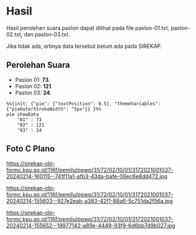 # Hasil

Hasil perolehan suara paslon dapat dilihat pada file paslon-01.txt, paslon-02.txt, dan paslon-03.txt.

Jika tidak ada, artinya data tersebut belum ada pada SIREKAP.

## Perolehan Suara

 * Paslon 01: **73**.
 * Paslon 02: **121**.
 * Paslon 03: **24**.

```mermaid
%%{init: {"pie": {"textPosition": 0.5}, "themeVariables": {"pieOuterStrokeWidth": "5px"}} }%%
pie showData
    "01" : 73
    "02" : 121
    "03" : 24
```
## Foto C Plano

https://sirekap-obj-formc.kpu.go.id/116f/pemilu/ppwp/31/72/02/10/01/3172021001037-20240214-160115--741f11a1-afb3-43da-bafe-06ec6e8dd472.jpg

https://sirekap-obj-formc.kpu.go.id/116f/pemilu/ppwp/31/72/02/10/01/3172021001037-20240214-155603--927e2eab-a383-42f1-88a6-5c751da2f56a.jpg

https://sirekap-obj-formc.kpu.go.id/116f/pemilu/ppwp/31/72/02/10/01/3172021001037-20240214-155652--19977142-a89e-4449-93f9-6d6bb7d9b027.jpg
